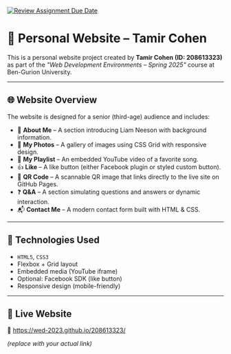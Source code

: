 [![Review Assignment Due Date](https://classroom.github.com/assets/deadline-readme-button-22041afd0340ce965d47ae6ef1cefeee28c7c493a6346c4f15d667ab976d596c.svg)](https://classroom.github.com/a/89IMDEJr)


# 👤 Personal Website – Tamir Cohen

This is a personal website project created by **Tamir Cohen (ID: 208613323)**  
as part of the *"Web Development Environments – Spring 2025"* course at Ben-Gurion University.

---

## 🌐 Website Overview

The website is designed for a senior (third-age) audience and includes:

- 🧑 **About Me** – A section introducing Liam Neeson with background information.
- 📸 **My Photos** – A gallery of images using CSS Grid with responsive design.
- 🎵 **My Playlist** – An embedded YouTube video of a favorite song.
- 👍 **Like** – A like button (either Facebook plugin or styled custom button).
- 📱 **QR Code** – A scannable QR image that links directly to the live site on GitHub Pages.
- ❓ **Q&A** – A section simulating questions and answers or dynamic interaction.
- 📬 **Contact Me** – A modern contact form built with HTML & CSS.

---

## 🧰 Technologies Used

- `HTML5`, `CSS3`
- Flexbox + Grid layout
- Embedded media (YouTube iframe)
- Optional: Facebook SDK (like button)
- Responsive design (mobile-friendly)

---

## 🚀 Live Website

🔗 https://wed-2023.github.io/208613323/

*(replace with your actual link)*
